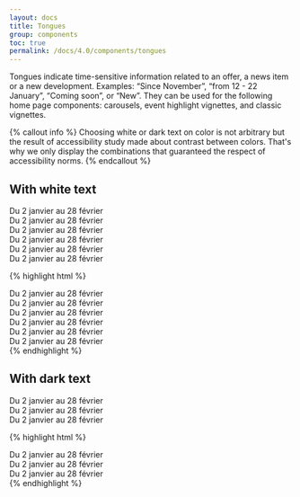 ```yaml
---
layout: docs
title: Tongues
group: components
toc: true
permalink: /docs/4.0/components/tongues
---
```


Tongues indicate time-sensitive information related to an offer, a news item or a new development. Examples: “Since November”, “from 12 - 22 January”, “Coming soon”, or “New”. They can be used for the following home page components: carousels, event highlight vignettes, and classic vignettes.

{% callout info %}
Choosing white or dark text on color is not arbitrary but the result of accessibility study made about contrast between colors.
That's why we only display the combinations that guaranteed the respect of accessibility norms.
{% endcallout %}

## With white text
<div class="row">
  <div class="col-sm-6 mb-3">
    <div class="tongue">Du 2 janvier au 28 février</div>
  </div>
  <div class="col-sm-6 mb-3">
    <div class="tongue bg-info">Du 2 janvier au 28 février</div>
  </div>
  <div class="col-sm-6 mb-3">
    <div class="tongue bg-danger">Du 2 janvier au 28 février</div>
  </div>
  <div class="col-sm-6 mb-3">
    <div class="tongue bg-orange">Du 2 janvier au 28 février</div>
  </div>
  <div class="col-sm-6 mb-3">
    <div class="tongue bg-pink">Du 2 janvier au 28 février</div>
  </div>
  <div class="col-sm-6 mb-3">
    <div class="tongue bg-purple">Du 2 janvier au 28 février</div>
  </div>
</div>

{% highlight html %}
<div class="tongue">Du 2 janvier au 28 février</div>
<div class="tongue bg-info">Du 2 janvier au 28 février</div>
<div class="tongue bg-danger">Du 2 janvier au 28 février</div>
<div class="tongue bg-orange">Du 2 janvier au 28 février</div>
<div class="tongue bg-pink">Du 2 janvier au 28 février</div>
<div class="tongue bg-purple">Du 2 janvier au 28 février</div>
{% endhighlight %}

## With dark text

<div class="row">
  <div class="col-sm-6 mb-3">
    <div class="tongue bg-green text-dark">Du 2 janvier au 28 février</div>
  </div>
  <div class="col-sm-6 mb-3">
    <div class="tongue bg-teal text-dark">Du 2 janvier au 28 février</div>
  </div>
  <div class="col-sm-6 mb-3">
    <div class="tongue bg-yellow text-dark">Du 2 janvier au 28 février</div>
  </div>
</div>
 
{% highlight html %}
<div class="tongue bg-green text-dark">Du 2 janvier au 28 février</div>
<div class="tongue bg-teal text-dark">Du 2 janvier au 28 février</div>
<div class="tongue bg-yellow text-dark">Du 2 janvier au 28 février</div>
{% endhighlight %}

